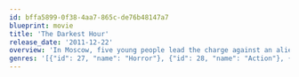 ```yaml
---
id: bffa5899-0f38-4aa7-865c-de76b48147a7
blueprint: movie
title: 'The Darkest Hour'
release_date: '2011-12-22'
overview: 'In Moscow, five young people lead the charge against an alien race which has attacked Earth via our power supply.'
genres: '[{"id": 27, "name": "Horror"}, {"id": 28, "name": "Action"}, {"id": 53, "name": "Thriller"}, {"id": 878, "name": "Science Fiction"}]'
---
```

